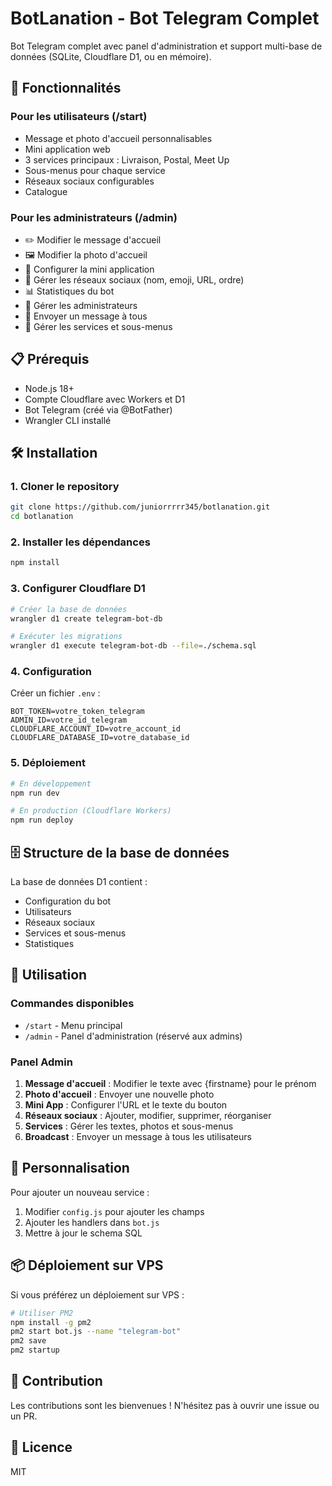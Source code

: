 # BotLanation - Bot Telegram Complet

Bot Telegram complet avec panel d'administration et support multi-base de données (SQLite, Cloudflare D1, ou en mémoire).

## 🚀 Fonctionnalités

### Pour les utilisateurs (/start)
- Message et photo d'accueil personnalisables
- Mini application web
- 3 services principaux : Livraison, Postal, Meet Up
- Sous-menus pour chaque service
- Réseaux sociaux configurables
- Catalogue

### Pour les administrateurs (/admin)
- ✏️ Modifier le message d'accueil
- 🖼️ Modifier la photo d'accueil
- 📱 Configurer la mini application
- 🔗 Gérer les réseaux sociaux (nom, emoji, URL, ordre)
- 📊 Statistiques du bot
- 👥 Gérer les administrateurs
- 📢 Envoyer un message à tous
- 🚚 Gérer les services et sous-menus

## 📋 Prérequis

- Node.js 18+
- Compte Cloudflare avec Workers et D1
- Bot Telegram (créé via @BotFather)
- Wrangler CLI installé

## 🛠️ Installation

### 1. Cloner le repository
```bash
git clone https://github.com/juniorrrrr345/botlanation.git
cd botlanation
```

### 2. Installer les dépendances
```bash
npm install
```

### 3. Configurer Cloudflare D1
```bash
# Créer la base de données
wrangler d1 create telegram-bot-db

# Exécuter les migrations
wrangler d1 execute telegram-bot-db --file=./schema.sql
```

### 4. Configuration
Créer un fichier `.env` :
```env
BOT_TOKEN=votre_token_telegram
ADMIN_ID=votre_id_telegram
CLOUDFLARE_ACCOUNT_ID=votre_account_id
CLOUDFLARE_DATABASE_ID=votre_database_id
```

### 5. Déploiement
```bash
# En développement
npm run dev

# En production (Cloudflare Workers)
npm run deploy
```

## 🗄️ Structure de la base de données

La base de données D1 contient :
- Configuration du bot
- Utilisateurs
- Réseaux sociaux
- Services et sous-menus
- Statistiques

## 📝 Utilisation

### Commandes disponibles
- `/start` - Menu principal
- `/admin` - Panel d'administration (réservé aux admins)

### Panel Admin
1. **Message d'accueil** : Modifier le texte avec {firstname} pour le prénom
2. **Photo d'accueil** : Envoyer une nouvelle photo
3. **Mini App** : Configurer l'URL et le texte du bouton
4. **Réseaux sociaux** : Ajouter, modifier, supprimer, réorganiser
5. **Services** : Gérer les textes, photos et sous-menus
6. **Broadcast** : Envoyer un message à tous les utilisateurs

## 🔧 Personnalisation

Pour ajouter un nouveau service :
1. Modifier `config.js` pour ajouter les champs
2. Ajouter les handlers dans `bot.js`
3. Mettre à jour le schema SQL

## 📦 Déploiement sur VPS

Si vous préférez un déploiement sur VPS :
```bash
# Utiliser PM2
npm install -g pm2
pm2 start bot.js --name "telegram-bot"
pm2 save
pm2 startup
```

## 🤝 Contribution

Les contributions sont les bienvenues ! N'hésitez pas à ouvrir une issue ou un PR.

## 📄 Licence

MIT